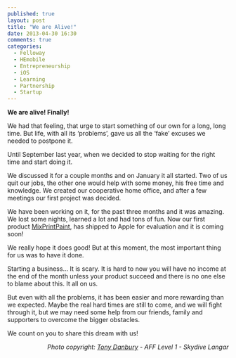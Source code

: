 ```yaml
---
published: true
layout: post
title: "We are Alive!"
date: 2013-04-30 16:30
comments: true
categories:
  - Felloway
  - HEmobile
  - Entrepreneurship
  - iOS
  - Learning
  - Partnership
  - Startup
---
```


<strong>We are alive! Finally!</strong>

We had that feeling, that urge to start something of our own for a long, long time. But life, with all its ‘problems’, gave us all the ‘fake’ excuses we needed to postpone it.

<!--more-->

Until September last year, when we decided to stop waiting for the right time and start doing it.

We discussed it for a couple months and on January it all started. Two of us quit our jobs, the other one would help with some money, his free time and knowledge. We created our cooperative home office, and after a few meetings our first project was decided.

We have been working on it, for the past three months and it was amazing. We lost some nights, learned a lot and had tons of fun. Now our first product <a title="MixPrintPaint" href="http://mixprintpaint.felloway.com" target="_blank">MixPrintPaint</a>, has shipped to Apple for evaluation and it is coming soon!

We really hope it does good! But at this moment, the most important thing for us was to have it done.

Starting a business... It is scary. It is hard to now you will have no income at the end of the month unless your product succeed and there is no one else to blame about this. It all on us.

But even with all the problems, it has been easier and more rewarding than we expected. Maybe the real hard times are still to come, and we will fight through it, but we may need some help from our friends, family and supporters to overcome the bigger obstacles.

We count on you to share this dream with us!
<p style="text-align: right;"><em>Photo copyright: <a href="http://flic.kr/p/cntbhs" target="_blank">Tony Danbury</a> - AFF Level 1 - Skydive Langar</em></p>
